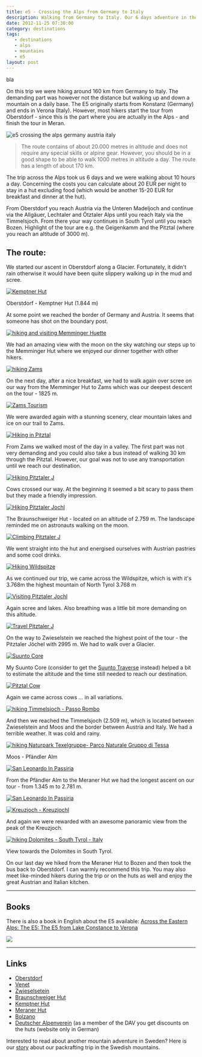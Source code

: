 ```yaml
---
title: e5 - Crossing the Alps from Germany to Italy
description: Walking from Germany to Italy. Our 6 days adventure in the Alps.
date: 2012-11-25 07:30:00
category: destinations
tags:
   - destinations
   - alps
   - mountains
   - e5
layout: post
---
```


bla

On this trip we were hiking around 160 km from Germany to Italy. The demanding part was however not the distance but walking up and down a mountain on a daily base. The E5 originally starts from Konstanz (Germany) and ends in Verona (Italy). However, most hikers start the tour from Oberstdorf - since this is the part where you are actually in the Alps - and finish the tour in Meran.

![][image-1]
<!--more-->

> The route contains of about 20.000 metres in altitude and does not require any special skills or alpine gear. However, you should be in a good shape to be able to walk 1000 metres in altitude a day. The route has a length of about 170 km.

The trip across the Alps took us 6 days and we were walking about 10 hours a day. Concerning the costs you can calculate about 20 EUR per night to stay in a hut excluding food (which would be another 15-20 EUR for breakfast and dinner at the hut). 

From Oberstdorf you reach Austria via the Unteren Madeljoch and continue via the Allgäuer, Lechtaler and Ötztaler Alps until you reach Italy via the Timmelsjoch. From there your way continues in South Tyrol until you reach Bozen. Highlight of the tour are e.g. the Geigenkamm and the Pitztal (where you reach an altitude of 3000 m).

## The route:
We started our ascent in Oberstdorf along a Glacier. Fortunately, it didn't rain otherwise it would have been quite slippery walking up in the mud and scree.  

[![Kemptner Hut][image-2]][1]

Oberstdorf - Kemptner Hut (1.844 m)

At some point we reached the border of Germany and Austria. It seems that someone has shot on the boundary post.

[![hiking and visiting Memminger Huette][image-3]][2]

We had an amazing view with the moon on the sky watching our steps up to the Memminger Hut where we enjoyed our dinner together with other hikers.

[![hiking Zams][image-4]][3]

On the next day, after a nice breakfast, we had to walk again over scree on our way from the Memminger Hut to Zams which was our deepest descent on the tour - 1825 m.

[![Zams Tourism][image-5]][4]

We were awarded again with a stunning scenery, clear mountain lakes and ice on our trail to Zams.

[![Hiking in Pitztal][image-6]][5]

From Zams we walked most of the day in a valley. The first part was not very demanding and you could also take a bus instead of walking 30 km through the Pitztal. However, our goal was not to use any transportation until we reach our destination.

[![Hiking Pitztaler J][image-7]][6]

Cows crossed our way. At the beginning it seemed a bit scary to pass them but they made a friendly impression.

[![Hiking Pitztaler Jochl][image-8]][7]

The Braunschweiger Hut - located on an altitude of 2.759 m. The landscape reminded me on astronauts walking on the moon.

[![Climbing Pitztaler J][image-9]][8]

We went straight into the hut and energised ourselves with Austrian pastries and some cool drinks.

[![Hiking Wildspitze][image-10]][9]

As we continued our trip, we came across the Wildspitze, which is with it's 3.768m the highest mountain of North Tyrol 3.768 m

[![Visiting Pitztaler Jochl][image-11]][10]

Again scree and lakes. Also breathing was a little bit more demanding on this altitude.

[![Travel Pitztaler J][image-12]][11]

On the way to Zwieselstein we reached the highest point of the tour - the Pitztaler Jöchel with 2995 m. We had to walk over a Glacier.

[![Suunto Core][image-13]][12]

My Suunto Core (consider to get the <a href="http://www.hikeventures.com/deals/#suunto+traverse">Suunto Traverse</a> instead) helped a bit to estimate the altitude and the time still needed to reach our destination.

[![Pitztal Cow][image-14]][13]

Again we came across cows ... in all variations.

[![hiking Timmelsjoch - Passo Rombo][image-15]][14]

And then we reached the Timmelsjoch (2.509 m), which is located between Zwieselstein and Moos and the border between Austria and Italy. We had a terrible weather. It was cold and rainy.

[![hiking Naturpark Texelgruppe- Parco Naturale Gruppo di Tessa][image-16]][15]

Moos - Pfändler Alm

[![San Leonardo In Passiria][image-17]][16]

From the Pfändler Alm to the Meraner Hut we had the longest ascent on our tour - from 1.345 m
to 2.781 m.

[![San Leonardo In Passiria][image-18]][17]

[![Kreuzjoch - Kreuzjochl][image-19]][18]

And again we were rewarded with an awesome panoramic view from the peak of the Kreuzjoch.

[![hiking Dolomites - South Tyrol - Italy][image-20]][19]

View towards the Dolomites in South Tyrol.

On our last day we hiked from the Meraner Hut to Bozen and then took the bus back to Oberstdorf. I can warmly recommend this trip. You may also meet like-minded hikers during the trip or on the huts as well and enjoy the great Austrian and Italian kitchen.

---

## Books
There is also a book in English about the E5 available: <a href="http://amzn.to/1RpVxO9" rel="nofollow">Across the Eastern Alps: The E5: The E5 from Lake Constance to Verona</a>

<a  href="http://www.amazon.com/gp/product/1852844922/ref=as_li_tl?ie=UTF8&camp=1789&creative=9325&creativeASIN=1852844922&linkCode=as2&tag=hikeve-20&linkId=SBLRW5OEAJM53B25"><img border="0" src="http://ws-na.amazon-adsystem.com/widgets/q?_encoding=UTF8&ASIN=1852844922&Format=_SL250_&ID=AsinImage&MarketPlace=US&ServiceVersion=20070822&WS=1&tag=hikeve-20" ></a><img src="http://ir-na.amazon-adsystem.com/e/ir?t=hikeve-20&l=as2&o=1&a=1852844922" width="1" height="1" border="0" alt="" style="border:none !important; margin:0px !important;" />

---

## Links

* [Oberstdorf][20]
* [Venet][21]
* [Zwieselsetein][22]
* [Braunschweiger Hut][23]
* [Kemptner Hut][24]
* [Meraner Hut][25]
* [Bolzano][26]
* [Deutscher Alpenverein][27] (as a member of the DAV you get discounts on the huts (website only in German)

Interested to read about another mountain adventure in Sweden? Here is our [story][28] about our packrafting trip in the Swedish mountains.

[1]:	http://www.flickr.com/photos/90204224@N07/8199115122/
[2]:	http://www.flickr.com/photos/90204224@N07/8197987855/
[3]:	http://www.flickr.com/photos/90204224@N07/8197974671/
[4]:	http://www.flickr.com/photos/90204224@N07/8199073150/
[5]:	http://www.flickr.com/photos/90204224@N07/8200207840/
[6]:	http://www.flickr.com/photos/90204224@N07/8199101743/
[7]:	http://www.flickr.com/photos/90204224@N07/8199080183/
[8]:	http://www.flickr.com/photos/90204224@N07/8199086799/
[9]:	http://www.flickr.com/photos/90204224@N07/8200185000/
[10]:	http://www.flickr.com/photos/90204224@N07/8199084673/
[11]:	http://www.flickr.com/photos/90204224@N07/8199074509/
[12]:	http://www.flickr.com/photos/90204224@N07/8200167888/
[13]:	http://www.flickr.com/photos/90204224@N07/8199108809/
[14]:	http://www.flickr.com/photos/90204224@N07/8199061639/
[15]:	http://www.flickr.com/photos/90204224@N07/8199063197/
[16]:	http://www.flickr.com/photos/90204224@N07/8200151840/
[17]:	http://www.flickr.com/photos/90204224@N07/8200145530/
[18]:	http://www.flickr.com/photos/90204224@N07/8199047331/
[19]:	http://www.flickr.com/photos/90204224@N07/8199049051/
[20]:	http://www.oberstdorf.de/en/
[21]:	http://www.venet.at/
[22]:	http://www.soelden.com/urlaub/EN/SD/WI/urlaubsplanung/ortsinformation/orte/zwieselstein/index.html
[23]:	http://www.kemptner-huette.de/
[24]:	http://www.memminger-huette.at/
[25]:	http://www.meranerhuette.it/
[26]:	http://www.bolzano-bozen.it/en.html
[27]:	http://www.alpenverein.de/
[28]:	http://www.hikeventures.com/packrafting-Njuoreatnu-Tornetrask-abisko/ "story"

[image-1]:	http://farm9.staticflickr.com/8201/8199045327_da0a7b0233_c.jpg "e5 crossing the alps germany austria italy"
[image-2]:	http://farm9.staticflickr.com/8489/8199115122_1041333c41_c.jpg "e5 crossing the alps germany austria italy - Oberstdorf Kemptner Hütte"
[image-3]:	http://farm9.staticflickr.com/8350/8197987855_31c1634258_c.jpg "e5 crossing the alps germany austria italy - Memminger Hütte"
[image-4]:	http://farm9.staticflickr.com/8348/8197974671_12bf592b0c_c.jpg "e5 crossing the alps germany austria italy - Memminger Hütte Zams"
[image-5]:	http://farm9.staticflickr.com/8481/8199073150_86ac32eba2_c.jpg "e5 crossing the alps germany austria italy - trail zams"
[image-6]:	http://farm9.staticflickr.com/8349/8200207840_8ecb43babe_c.jpg "e5 crossing the alps germany austria italy - zams pitztal"
[image-7]:	http://farm9.staticflickr.com/8486/8199101743_4b46f1ce05_c.jpg "e5 crossing the alps germany austria italy"
[image-8]:	http://farm9.staticflickr.com/8210/8199080183_65dd977f88_c.jpg "e5 crossing the alps germany austria italy - Braunschweiger Hütte"
[image-9]:	http://farm9.staticflickr.com/8338/8199086799_dbbb0c539b_c.jpg "e5 crossing the alps germany austria italy - Braunschweiger Hütte"
[image-10]:	http://farm9.staticflickr.com/8069/8200185000_07bca2bbda_c.jpg "e5 crossing the alps germany austria italy - highest mountain in Tyrol - Wildspitze"
[image-11]:	http://farm9.staticflickr.com/8338/8199084673_8de6459ed7_c.jpg "e5 crossing the alps germany austria italy - Braunschweiger Hütte"
[image-12]:	http://farm9.staticflickr.com/8204/8199074509_f99211b032_c.jpg "e5 crossing the alps germany austria italy - Zwieselstein Pitztaler Jöchel"
[image-13]:	http://farm9.staticflickr.com/8350/8200167888_3f1c509bc9_c.jpg "e5 crossing the alps germany austria italy - Suunto core"
[image-14]:	http://farm9.staticflickr.com/8347/8199108809_e091a3de06_c.jpg "e5 crossing the alps germany austria italy - cows"
[image-15]:	http://farm9.staticflickr.com/8207/8199061639_80e7c01a81_c.jpg "e5 crossing the alps germany austria italy - Timmelsjoch"
[image-16]:	http://farm9.staticflickr.com/8063/8199063197_b77a19803e_c.jpg "e5 crossing the alps germany austria italy - Naturpark Texelgruppe Bozen Moos Pfändler Alm"
[image-17]:	http://farm9.staticflickr.com/8204/8200151840_03b78c8d73_c.jpg "e5 crossing the alps germany austria italy - Pfändler Alm to Meraner Hütte"
[image-18]:	http://farm9.staticflickr.com/8344/8200145530_8d30f67832_c.jpg "e5 crossing the alps germany austria italy"
[image-19]:	http://farm9.staticflickr.com/8068/8199047331_ac304d910a_c.jpg "e5 crossing the alps germany austria italy - Kreuzjoch"
[image-20]:	http://farm9.staticflickr.com/8348/8199049051_e6337db22c_c.jpg "e5 crossing the alps germany austria italy - Dolomites South Tyrol - Dolomiten"
